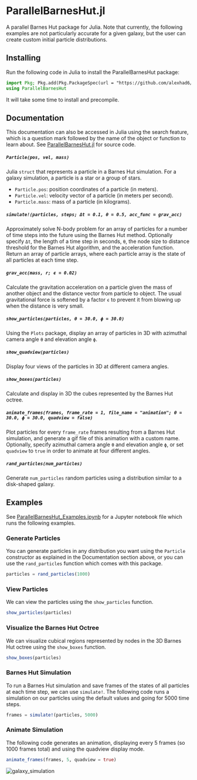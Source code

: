 # ParallelBarnesHut.jl
A parallel Barnes Hut package for Julia. Note that currently, the following examples are not particularly accurate for a given galaxy, but the user can create custom initial particle distributions.

## Installing
Run the following code in Julia to install the ParallelBarnesHut package:
```julia
import Pkg; Pkg.add(Pkg.PackageSpec(url = "https://github.com/alexhad6/ParallelBarnesHut.jl"))
using ParallelBarnesHut
```
It will take some time to install and precompile.

## Documentation

This documentation can also be accessed in Julia using the search feature, which is a question mark followed by the name of the object or function to learn about. See [ParallelBarnesHut.jl](src/ParallelBarnesHut.jl) for source code.

##### `Particle(pos, vel, mass)`
Julia `struct` that represents a particle in a Barnes Hut simulation. For a galaxy simulation, a particle is a star or a group of stars.
- `Particle.pos`: position coordinates of a particle (in meters).
- `Particle.vel`: velocity vector of a particle (in meters per second).
- `Particle.mass`: mass of a particle (in kilograms).

##### `simulate!(particles, steps; Δt = 0.1, θ = 0.5, acc_func = grav_acc)`
Approximately solve N-body problem for an array of particles for a number of time steps into the future using the Barnes Hut method. Optionally specify `Δt`, the length of a time step in seconds, `θ`, the node size to distance threshold for the Barnes Hut algorithm, and the acceleration function. Return an array of particle arrays, where each particle array is the state of all particles at each time step.

##### `grav_acc(mass, r; ϵ = 0.02)`
Calculate the gravitation acceleration on a particle given the mass of another object and the distance vector from particle to object. The usual gravitational force is softened by a factor `ϵ` to prevent it from blowing up when the distance is very small.

##### `show_particles(particles, θ = 30.0, ϕ = 30.0)`
Using the `Plots` package, display an array of particles in 3D with azimuthal camera angle `θ` and elevation angle `ϕ`.

##### `show_quadview(particles)`
Display four views of the particles in 3D at different camera angles.

##### `show_boxes(particles)`
Calculate and display in 3D the cubes represented by the Barnes Hut octree.

##### `animate_frames(frames, frame_rate = 1, file_name = "animation"; θ = 30.0, ϕ = 30.0, quadview = false)`
Plot particles for every `frame_rate` frames resulting from a Barnes Hut simulation, and generate a gif file of this animation with a custom name. Optionally, specify azimuthal camera angle `θ` and elevation angle `ϕ`, or set `quadview` to `true` in order to animate at four different angles.

##### `rand_particles(num_particles)`
Generate `num_particles` random particles using a distribution similar to a disk-shaped galaxy.

## Examples

See [ParallelBarnesHut_Examples.ipynb](ParallelBarnesHut_Examples.ipynb) for a Jupyter notebook file which runs the following examples.

### Generate Particles
You can generate particles in any distribution you want using the `Particle` constructor as explained in the Documentation section above, or you can use the `rand_particles` function which comes with this package.
```julia
particles = rand_particles(1000)
```

### View Particles
We can view the particles using the `show_particles` function.
```julia
show_particles(particles)
```
### Visualize the Barnes Hut Octree
We can visualize cubical regions represented by nodes in the 3D Barnes Hut octree using the `show_boxes` function.
```julia
show_boxes(particles)
```

### Barnes Hut Simulation
To run a Barnes Hut simulation and save frames of the states of all particles at each time step, we can use `simulate!`. The following code runs a simulation on our particles using the default values and going for 5000 time steps.
```julia
frames = simulate!(particles, 5000)
```

### Animate Simulation
The following code generates an animation, displaying every 5 frames (so 1000 frames total) and using the quadview display mode.
```julia
animate_frames(frames, 5, quadview = true)
```
![galaxy_simulation](animation_example.gif)

